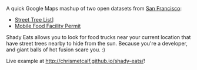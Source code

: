 A quick Google Maps mashup of two open datasets from [San Francisco](http://data.sfgov.org):

- [Street Tree List](http://dev.socrata.com/foundry/#/data.sfgov.org/2zah-tuvt)]
- [Mobile Food Facility Permit](http://dev.socrata.com/foundry/#/data.sfgov.org/6a9r-agq8)

Shady Eats allows you to look for food trucks near your current location that have street trees nearby to hide from the sun. Because you're a developer, and giant balls of hot fusion scare you. :)

Live example at <http://chrismetcalf.github.io/shady-eats/>!
